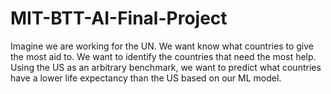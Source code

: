 # MIT-BTT-AI-Final-Project
Imagine we are working for the UN. We want know what countries to give the most aid to. We want to identify the countries that need the most help. Using the US as an arbitrary benchmark, we want to predict what countries have a lower life expectancy than the US based on our ML model.
